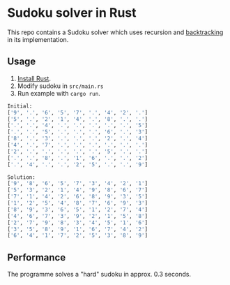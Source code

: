 # Sudoku solver in Rust

This repo contains a Sudoku solver which uses recursion and [backtracking](https://en.wikipedia.org/wiki/Backtracking) in its implementation.

## Usage
1. [Install Rust](https://www.rust-lang.org/tools/install).
1. Modify sudoku in `src/main.rs`
1. Run example with `cargo run`.

```bash
Initial:
['9', '.', '6', '5', '7', '.', '4', '2', '.']
['5', '.', '2', '1', '4', '.', '8', '.', '.']
['.', '.', '4', '.', '.', '.', '.', '.', '5']
['.', '.', '5', '.', '.', '.', '6', '.', '3']
['8', '.', '3', '.', '.', '.', '2', '.', '4']
['4', '.', '7', '.', '.', '.', '.', '.', '.']
['2', '.', '.', '.', '.', '.', '5', '.', '.']
['.', '.', '8', '.', '1', '6', '.', '.', '2']
['.', '4', '.', '.', '2', '5', '.', '.', '9']

Solution:
['9', '8', '6', '5', '7', '3', '4', '2', '1']
['5', '3', '2', '1', '4', '9', '8', '6', '7']
['7', '1', '4', '2', '6', '8', '9', '3', '5']
['1', '2', '5', '4', '8', '7', '6', '9', '3']
['8', '9', '3', '6', '5', '1', '2', '7', '4']
['4', '6', '7', '3', '9', '2', '1', '5', '8']
['2', '7', '9', '8', '3', '4', '5', '1', '6']
['3', '5', '8', '9', '1', '6', '7', '4', '2']
['6', '4', '1', '7', '2', '5', '3', '8', '9']
```

## Performance
The programme solves a "hard" sudoku in approx. 0.3 seconds.